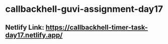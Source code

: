 # callbackhell-guvi-assignment-day17

## Netlify Link: https://callbackhell-timer-task-day17.netlify.app/
